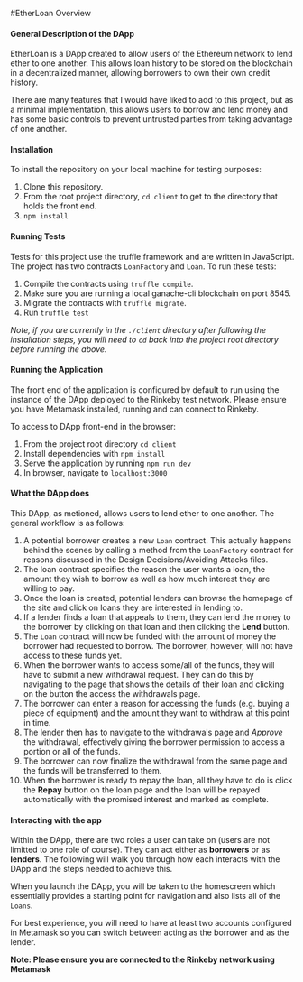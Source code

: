 #EtherLoan Overview

#### General Description of the DApp

EtherLoan is a DApp created to allow users of the Ethereum network to lend ether to one another. This allows loan history to be stored on the blockchain in a decentralized manner, allowing borrowers to own their own credit history.

There are many features that I would have liked to add to this project, but as a minimal implementation, this allows users to borrow and lend money and has some basic controls to prevent untrusted parties from taking advantage of one another.

#### Installation

To install the repository on your local machine for testing purposes:

1. Clone this repository.
2. From the root project directory, `cd client` to get to the directory that holds the front end.
3. `npm install`

#### Running Tests

Tests for this project use the truffle framework and are written in JavaScript. The project has two contracts `LoanFactory` and `Loan`. To run these tests:

1. Compile the contracts using `truffle compile`.
2. Make sure you are running a local ganache-cli blockchain on port 8545.
3. Migrate the contracts with `truffle migrate`.
4. Run `truffle test`

*Note, if you are currently in the `./client` directory after following the installation steps, you will need to `cd` back into the project root directory before running the above.*

#### Running the Application

The front end of the application is configured by default to run using the instance of the DApp deployed to the Rinkeby test network. Please ensure you have Metamask installed, running and can connect to Rinkeby.

To access to DApp front-end in the browser:
1. From the project root directory `cd client`
2. Install dependencies with `npm install`
3. Serve the application by running `npm run dev`
4. In browser, navigate to `localhost:3000`

#### What the DApp does

This DApp, as metioned, allows users to lend ether to one another. The general workflow is as follows:

1. A potential borrower creates a new `Loan` contract. This actually happens behind the scenes by calling a method from the `LoanFactory` contract for reasons discussed in the Design Decisions/Avoiding Attacks files.
2. The loan contract specifies the reason the user wants a loan, the amount they wish to borrow as well as how much interest they are willing to pay.
3. Once the loan is created, potential lenders can browse the homepage of the site and click on loans they are interested in lending to.
4. If a lender finds a loan that appeals to them, they can lend the money to the borrower by clicking on that loan and then clicking the **Lend** button.
5. The `Loan` contract will now be funded with the amount of money the borrower had requested to borrow. The borrower, however, will not have access to these funds yet.
6. When the borrower wants to access some/all of the funds, they will have to submit a new withdrawal request. They can do this by navigating to the page that shows the details of their loan and clicking on the button the access the withdrawals page.
7. The borrower can enter a reason for accessing the funds (e.g. buying a piece of equipment) and the amount they want to withdraw at this point in time.
8. The lender then has to navigate to the withdrawals page and *Approve* the withdrawal, effectively giving the borrower permission to access a portion or all of the funds.
9. The borrower can now finalize the withdrawal from the same page and the funds will be transferred to them.
10. When the borrower is ready to repay the loan, all they have to do is click the **Repay** button on the loan page and the loan will be repayed automatically with the promised interest and marked as complete.

#### Interacting with the app

Within the DApp, there are two roles a user can take on (users are not limitted to one role of course). They can act either as **borrowers** or as **lenders**. The following will walk you through how each interacts with the DApp and the steps needed to achieve this.

When you launch the DApp, you will be taken to the homescreen which essentially provides a starting point for navigation and also lists all of the `Loans`.

For best experience, you will need to have at least two accounts configured in Metamask so you can switch between acting as the borrower and as the lender.

**Note: Please ensure you are connected to the Rinkeby network using Metamask**